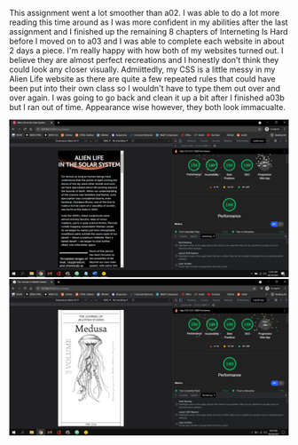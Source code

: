 This assignment went a lot smoother than a02. I was able to do a lot more reading this time around as I was more confident in my abilities after the last assignment and I finished up the remaining 8 chapters of Interneting Is Hard before I moved on to a03 and I was able to complete each website in about 2 days a piece. I'm really happy with how both of my websites turned out. I believe they are almost perfect recreations and I honestly don't think they could look any closer visually. Admiittedly, my CSS is a little messy in my Alien Life website as there are quite a few repeated rules that could have been put into their own class so I wouldn't have to type them out over and over again. I was going to go back and clean it up a bit after I finished a03b but I ran out of time. Appearance wise however, they both look immacualte.

![f](a03screenshots/101.png)
![f](a03screenshots/102.png)
